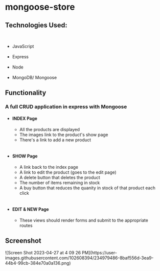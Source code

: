 # mongoose-store
<h2> Technologies Used: </h2>
</br>
<ul>
  <li>JavaScript</li>
  </br>
  <li>Express</li>
  </br>
  <li>Node</li>
  </br>
  <li>MongoDB/ Mongoose</li>
</ul>
<h2>Functionality</h2>
<h3>A full CRUD application in express with Mongoose</h3>
<ul>
  <li><h4>INDEX Page</h4></li>
  <ul>
    <li>All the products are displayed</li>
    <li>The images link to the product's show page</li>
    <li>There's a link to add a new product</li>
  </ul>
  </br>
  <li><h4>SHOW Page</h4></li>
  <ul>
    <li>A link back to the index page</li>
    <li>A link to edit the product (goes to the edit page)</li>
    <li>A delete button that deletes the product</li>
    <li>The number of items remaining in stock</li>
    <li>A buy button that reduces the quanity in stock of that product each click</li>
  </ul>
  </br>
  <li><h4>EDIT & NEW Page</h4></li>
  <ul> 
    <li>These views should render forms and submit to the appropriate routes</li>
  </ul>
</ul>
<h2>Screenshot</h2>
![Screen Shot 2023-04-27 at 4 09 26 PM](https://user-images.githubusercontent.com/102608394/234979486-8baf556d-3ea9-44b4-99cb-384e70a0a136.png)


